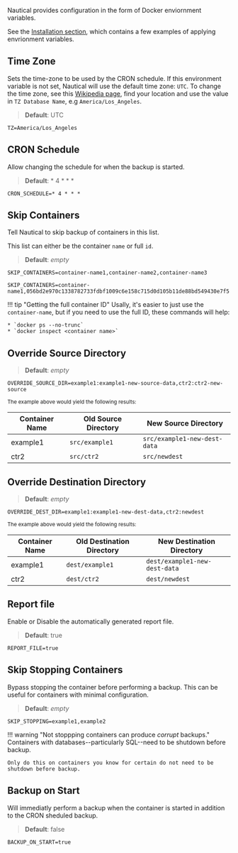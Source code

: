 Nautical provides configuration in the form of Docker enviornment variables.

See the [Installation section](./installation.md), which contains a few examples of applying envrionment variables.

## Time Zone

Sets the time-zone to be used by the CRON schedule. If this environment variable is not set, Nautical will use the default time zone: `UTC`.
To change the time zone, see this [Wikipedia page](https://en.wikipedia.org/wiki/List_of_tz_database_time_zones), find your location and use the value in `TZ Database Name`, e.g `America/Los_Angeles`.

> **Default**: UTC

```properties
TZ=America/Los_Angeles
```

## CRON Schedule
Allow changing the schedule for when the backup is started.

> **Default**: * 4 * * *

```properties
CRON_SCHEDULE=* 4 * * *
```

## Skip Containers
Tell Nautical to skip backup of containers in this list.

This list can either be the container `name` or full `id`.

> **Default**: *empty*

```properties
SKIP_CONTAINERS=container-name1,container-name2,container-name3
```
```properties
SKIP_CONTAINERS=container-name1,056bd2e970c1338782733fdbf1009c6e158c715d0d105b11de88bd549430e7f5
```
!!! tip "Getting the full container ID"
    Usally, it's easier to just use the `container-name`, but if you need to use the full ID, these commands will help:

    * `docker ps --no-trunc`
    * `docker inspect <container name>`

## Override Source Directory

> **Default**: *empty*

```properties
OVERRIDE_SOURCE_DIR=example1:example1-new-source-data,ctr2:ctr2-new-source
```
<small> The example above would yield the following results:</small>

| Container Name | Old Source Directory | New Source Directory         |
| -------------- | -------------------- | ---------------------------- |
| example1       | `src/example1`       | `src/example1-new-dest-data` |
| ctr2           | `src/ctr2`           | `src/newdest`                |

## Override Destination Directory

> **Default**: *empty*

```properties
OVERRIDE_DEST_DIR=example1:example1-new-dest-data,ctr2:newdest
```

<small> The example above would yield the following results:</small>

| Container Name | Old Destination Directory | New Destination Directory     |
| -------------- | ------------------------- | ----------------------------- |
| example1       | `dest/example1`           | `dest/example1-new-dest-data` |
| ctr2           | `dest/ctr2`               | `dest/newdest`                |


## Report file
Enable or Disable the automatically generated report file.

> **Default**: true

```properties
REPORT_FILE=true
```

## Skip Stopping Containers
Bypass stopping the container before performing a backup. This can be useful for containers with minimal configuration.

> **Default**: *empty*

```properties
SKIP_STOPPING=example1,example2
```
!!! warning "Not stoppping containers can produce *corrupt* backups."
    Containers with databases--particularly SQL--need to be shutdown before backup.

    Only do this on containers you know for certain do not need to be shutdown before backup.

## Backup on Start
Will immediatly perform a backup when the container is started in addition to the CRON sheduled backup.

> **Default**: false

```properties
BACKUP_ON_START=true
```
<br>
<br>